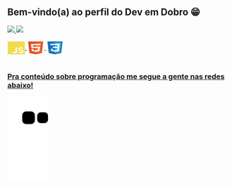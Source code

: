 ## Bem-vindo(a) ao perfil do Dev em Dobro 😁

 <div>
   <a href="https://github.com/BrenoTheDev">
   <img height="180em" src="https://github-readme-stats.vercel.app/api?username=BrenoTheDev&show_icons=true&theme=tokyonight&include_all_commits=true&count_private=true"/>
   <img height="180em" src="https://github-readme-stats.vercel.app/api/top-langs/?username=BrenoTheDev&layout=compact&langs_count=6&theme=tokyonight"/>

</div>
<div style="display: inline_block"><br>
  <img align="center" alt="Js" height="30" width="40" src="https://raw.githubusercontent.com/devicons/devicon/master/icons/javascript/javascript-plain.svg">
  <img align="center" alt="HTML" height="30" width="40" src="https://raw.githubusercontent.com/devicons/devicon/master/icons/html5/html5-original.svg">
  <img align="center" alt="CSS" height="30" width="40" src="https://raw.githubusercontent.com/devicons/devicon/master/icons/css3/css3-original.svg">
</div>
 
 <br>
 
  ### Pra conteúdo sobre programação me segue a gente nas redes abaixo!
 
<div> 
 
 
  ![Snake animation](https://github.com/BrenoTheDev/BrenoTheDev/blob/output/github-contribution-grid-snake.svg)

</div>
